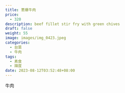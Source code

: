 ```yaml
---
title: 蔥爆牛肉
price:
  - 320
description: beef fillet stir fry with green chives
draft: false
weight: 55
image: images/img_0423.jpeg
categories:
  - 台菜
  - 牛肉
tags:
  - 素食
  - 辣度
date: 2023-08-12T03:52:48+08:00
---
```

牛肉
